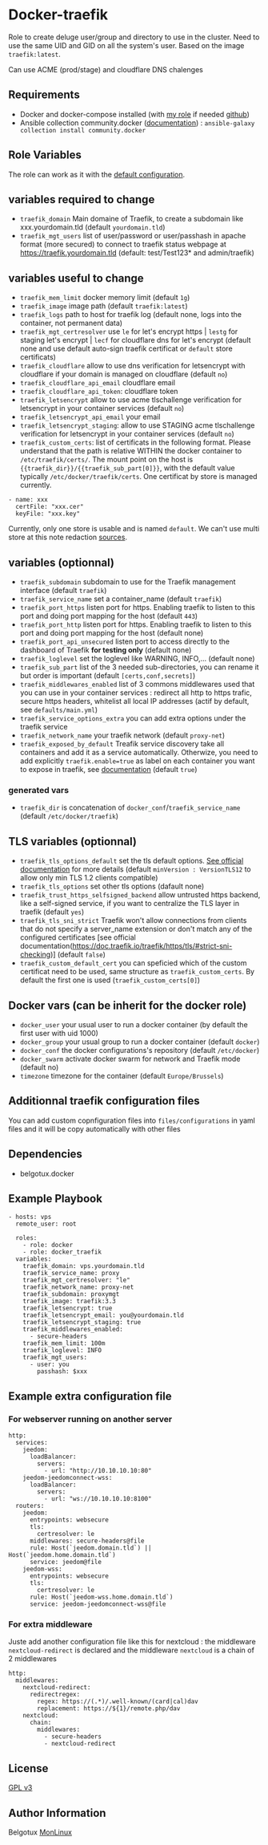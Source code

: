 Docker-traefik
=============

Role to create deluge user/group and directory to use in the cluster.
Need to use the same UID and GID on all the system's user.
Based on the image `traefik:latest`.

Can use ACME (prod/stage) and cloudflare DNS chalenges 

Requirements
------------

- Docker and docker-compose installed (with [my role](https://galaxy.ansible.com/belgotux/docker) if needed [github](https://github.com/belgotux/ansible-role-docker))
- Ansible collection community.docker ([documentation](https://docs.ansible.com/ansible/latest/collections/community/docker/docker_compose_module.html)) : `ansible-galaxy collection install community.docker`

Role Variables
--------------
The role can work as it with the [default configuration](defaults/main.yml).

## variables required to change
- `traefik_domain` Main domaine of Traefik, to create a subdomain like xxx.yourdomain.tld (default `yourdomain.tld`)
- `traefik_mgt_users` list of user/password or user/passhash in apache format (more secured) to connect to traefik status webpage at https://traefik.yourdomain.tld (default: test/Test123* and admin/traefik)

## variables useful to change
- `traefik_mem_limit` docker memory limit (default `1g`)
- `traefik_image` image path (default `traefik:latest`)
- `traefik_logs` path to host for traefik log (default none, logs into the container, not permanent data)
- `traefik_mgt_certresolver` use `le` for let's encrypt https | `lestg` for staging let's encrypt | `lecf` for cloudflare dns for let's encrypt (default none and use default auto-sign traefik certificat or `default` store certificats)
- `traefik_cloudflare` allow to use dns verification for letsencrypt with cloudflare if your domain is managed on cloudflare (default `no`)
- `traefik_cloudflare_api_email` cloudflare email
- `traefik_cloudflare_api_token`: cloudflare token
- `traefik_letsencrypt` allow to use acme tlschallenge verification for letsencrypt in your container services (default `no`)
- `traefik_letsencrypt_api_email` your email
- `traefik_letsencrypt_staging`: allow to use STAGING acme tlschallenge verification for letsencrypt in your container services (default `no`)
- `traefik_custom_certs`: list of certificats in the following format. Please understand that the path is relative WITHIN the docker container to `/etc/traefik/certs/`. The mount point on the host is `{{traefik_dir}}/{{traefik_sub_part[0]}}`, with the default value typically `/etc/docker/traefik/certs`. One certificat by store is managed currently.
```
- name: xxx
  certFile: "xxx.cer"
  keyFile: "xxx.key"
```
Currently, only one store is usable and is named `default`. We can't use multi store at this note redaction [sources](https://doc.traefik.io/traefik/https/tls/#certificates-stores).

## variables (optionnal)
- `traefik_subdomain` subdomain to use for the Traefik management interface (default `traefik`)
- `traefik_service_name` set a container_name (default `traefik`)
- `traefik_port_https` listen port for https. Enabling traefik to listen to this port and doing port mapping for the host (default `443`) 
- `traefik_port_http` listen port for https. Enabling traefik to listen to this port and doing port mapping for the host (default none)
- `traefik_port_api_unsecured` listen port to access directly to the dashboard of Traefik **for testing only** (default none)
- `traefik_loglevel` set the loglevel like WARNING, INFO,... (default none)
- `traefik_sub_part` list of the 3 needed sub-directories, you can rename it but order is important (default `[certs,conf,secrets]`)
- `traefik_middlewares_enabled` list of 3 commons middlewares used that you can use in your container services : redirect all http to https trafic, secure https headers, whitelist all local IP addresses (actif by default, see `defaults/main.yml`)
- `traefik_service_options_extra` you can add extra options under the traefik service
- `traefik_network_name` your traefik network (default `proxy-net`)
- `traefik_exposed_by_default` Treafik service discovery take all containers and add it as a service automatically. Otherwize, you need to add explicitly `traefik.enable=true` as label on each container you want to expose in traefik, see [documentation](https://doc.traefik.io/traefik/providers/overview/#restrict-the-scope-of-service-discovery) (default `true`)

### generated vars
- `traefik_dir` is concatenation of `docker_conf`/`traefik_service_name` (default `/etc/docker/traefik`)

## TLS variables (optionnal)
- `traefik_tls_options_default` set the tls default options. [See official documentation](https://doc.traefik.io/traefik/https/tls/#minimum-tls-version) for more details (default `minVersion : VersionTLS12` to allow only min TLS 1.2 clients compatible)
- `traefik_tls_options` set other tls options (dafault none)
- `traefik_trust_https_selfsigned_backend` allow untrusted https backend, like a self-signed service, if you want to centralize the TLS layer in traefik (default `yes`)
- `traefik_tls_sni_strict` Traefik won't allow connections from clients that do not specify a server_name extension or don't match any of the configured certificates [see official documentation(https://doc.traefik.io/traefik/https/tls/#strict-sni-checking)] (default `false`)
- `traefik_custom_default_cert` you can speficied which of the custom certificat need to be used, same structure as `traefik_custom_certs`. By default the first one is used (`traefik_custom_certs[0]`)

## Docker vars (can be inherit for the docker role)
- `docker_user` your usual user to run a docker container (by default the first user with uid 1000)
- `docker_group` your usual group to run a docker container (default `docker`)
- `docker_conf` the docker configurations's repository (default `/etc/docker`)
- `docker_swarm` activate docker swarm for network and Traefik mode (default no)
- `timezone` timezone for the container (default `Europe/Brussels`)


Additionnal traefik configuration files
---------------------------------------
You can add custom copnfiguration files into `files/configurations` in yaml files and it will be copy automatically with other files

Dependencies
------------
- belgotux.docker

Example Playbook
----------------

```
- hosts: vps
  remote_user: root

  roles:
    - role: docker
    - role: docker_traefik
  variables:
    traefik_domain: vps.yourdomain.tld
    traefik_service_name: proxy
    traefik_mgt_certresolver: "le"
    traefik_network_name: proxy-net
    traefik_subdomain: proxymgt
    traefik_image: traefik:3.3
    traefik_letsencrypt: true
    traefik_letsencrypt_email: you@yourdomain.tld
    traefik_letsencrypt_staging: true
    traefik_middlewares_enabled:
      - secure-headers
    traefik_mem_limit: 100m
    traefik_loglevel: INFO
    traefik_mgt_users:
      - user: you
        passhash: $xxx
```

Example extra configuration file
--------------------------------

### For webserver running on another server
```
http:
  services:
    jeedom:
      loadBalancer:
        servers:
          - url: "http://10.10.10.10:80"
    jeedom-jeedomconnect-wss:
      loadBalancer:
        servers:
          - url: "ws://10.10.10.10:8100"
  routers:
    jeedom:
      entrypoints: websecure
      tls:
        certresolver: le
      middlewares: secure-headers@file
      rule: Host(`jeedom.domain.tld`) || Host(`jeedom.home.domain.tld`)
      service: jeedom@file
    jeedom-wss:
      entrypoints: websecure
      tls:
        certresolver: le
      rule: Host(`jeedom-wss.home.domain.tld`)
      service: jeedom-jeedomconnect-wss@file
```

### For extra middleware
Juste add another configuration file like this for nextcloud : the middleware `nextcloud-redirect` is declared and the middleware `nextcloud` is a chain of 2 middlewares
```
http:
  middlewares:
    nextcloud-redirect:
      redirectregex:
        regex: https://(.*)/.well-known/(card|cal)dav
        replacement: https://${1}/remote.php/dav
    nextcloud:
      chain:
        middlewares:
          - secure-headers
          - nextcloud-redirect
```

License
-------

[GPL v3](https://www.gnu.org/licenses/gpl-3.0.en.html)

Author Information
------------------

Belgotux
[MonLinux](https://www.monlinux.net)
